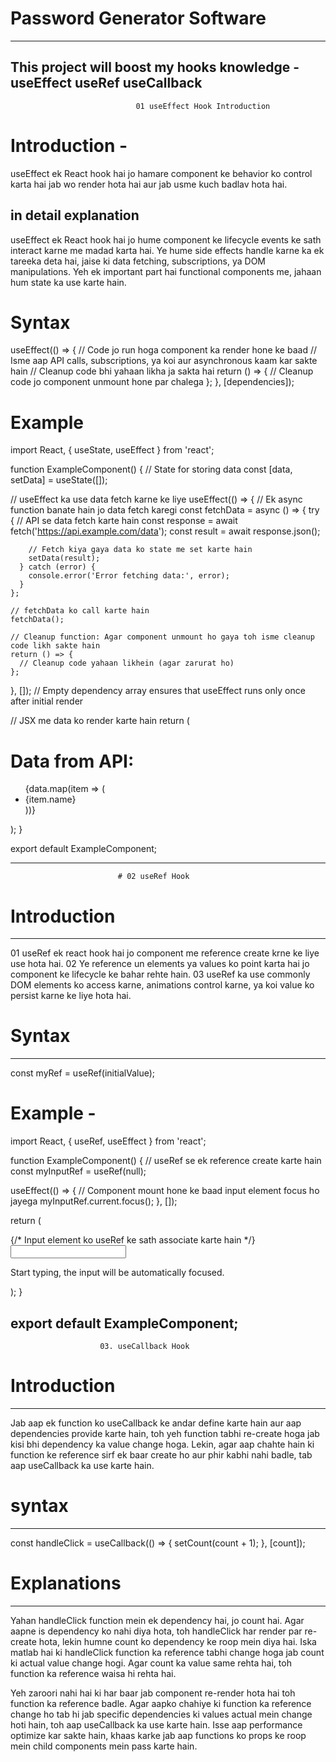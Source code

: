 # Password Generator Software
------------------------------------------------
This project will boost my hooks knowledge -
useEffect 
useRef
useCallback
-----------------------------------------------------------------------------------
                                01 useEffect Hook Introduction 
# Introduction - 
useEffect ek React hook hai jo hamare component ke behavior ko control karta hai jab wo render hota hai aur jab usme kuch badlav hota hai.

in detail explanation
--------------------
useEffect ek React hook hai jo hume component ke lifecycle events ke sath interact karne me madad karta hai. Ye hume side effects handle karne ka ek tareeka deta hai, jaise ki data fetching, subscriptions, ya DOM manipulations. Yeh ek important part hai functional components me, jahaan hum state ka use karte hain.

# Syntax 

useEffect(() => {
  // Code jo run hoga component ka render hone ke baad
  // Isme aap API calls, subscriptions, ya koi aur asynchronous kaam kar sakte hain
  // Cleanup code bhi yahaan likha ja sakta hai
  return () => {
    // Cleanup code jo component unmount hone par chalega
  };
}, [dependencies]);


# Example 

import React, { useState, useEffect } from 'react';

function ExampleComponent() {
  // State for storing data
  const [data, setData] = useState([]);

  // useEffect ka use data fetch karne ke liye
  useEffect(() => {
    // Ek async function banate hain jo data fetch karegi
    const fetchData = async () => {
      try {
        // API se data fetch karte hain
        const response = await fetch('https://api.example.com/data');
        const result = await response.json();
        
        // Fetch kiya gaya data ko state me set karte hain
        setData(result);
      } catch (error) {
        console.error('Error fetching data:', error);
      }
    };

    // fetchData ko call karte hain
    fetchData();

    // Cleanup function: Agar component unmount ho gaya toh isme cleanup code likh sakte hain
    return () => {
      // Cleanup code yahaan likhein (agar zarurat ho)
    };
  }, []); // Empty dependency array ensures that useEffect runs only once after initial render

  // JSX me data ko render karte hain
  return (
    <div>
      <h1>Data from API:</h1>
      <ul>
        {data.map(item => (
          <li key={item.id}>{item.name}</li>
        ))}
      </ul>
    </div>
  );
}

export default ExampleComponent;

---------------------------------------------------------------------------------------

                            # 02 useRef Hook 

# Introduction
-------------------------
01 useRef ek react hook hai jo component me reference create krne ke liye use hota hai.
02 Ye reference un elements ya values ko point karta hai jo component ke lifecycle ke bahar rehte hain.
03 useRef ka use commonly DOM elements ko access karne, animations control karne, ya koi value ko persist karne ke liye hota hai.

# Syntax
------------------------
const myRef = useRef(initialValue);


# Example - 

import React, { useRef, useEffect } from 'react';

function ExampleComponent() {
  // useRef se ek reference create karte hain
  const myInputRef = useRef(null);

  useEffect(() => {
    // Component mount hone ke baad input element focus ho jayega
    myInputRef.current.focus();
  }, []);

  return (
    <div>
      {/* Input element ko useRef ke sath associate karte hain */}
      <input ref={myInputRef} type="text" />
      <p>Start typing, the input will be automatically focused.</p>
    </div>
  );
}

export default ExampleComponent;
----------------------------------------------------------------------------------------

                        03. useCallback Hook
# Introduction
-------------------
Jab aap ek function ko useCallback ke andar define karte hain aur aap dependencies provide karte hain, toh yeh function tabhi re-create hoga jab kisi bhi dependency ka value change hoga. Lekin, agar aap chahte hain ki function ke reference sirf ek baar create ho aur phir kabhi nahi badle, tab aap useCallback ka use karte hain.


# syntax 
-----------

const handleClick = useCallback(() => {
  setCount(count + 1);
}, [count]);


# Explanations
-------------------
Yahan handleClick function mein ek dependency hai, jo count hai. Agar aapne is dependency ko nahi diya hota, toh handleClick har render par re-create hota, lekin humne count ko dependency ke roop mein diya hai. Iska matlab hai ki handleClick function ka reference tabhi change hoga jab count ki actual value change hogi. Agar count ka value same rehta hai, toh function ka reference waisa hi rehta hai.

Yeh zaroori nahi hai ki har baar jab component re-render hota hai toh function ka reference badle. Agar aapko chahiye ki function ka reference change ho tab hi jab specific dependencies ki values actual mein change hoti hain, toh aap useCallback ka use karte hain. Isse aap performance optimize kar sakte hain, khaas karke jab aap functions ko props ke roop mein child components mein pass karte hain.




